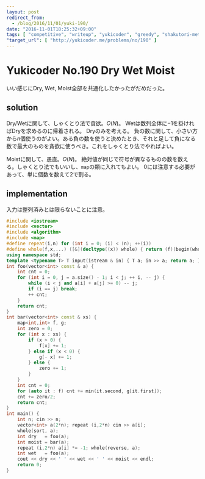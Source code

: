 ```yaml
---
layout: post
redirect_from:
  - /blog/2016/11/01/yuki-190/
date: "2016-11-01T18:25:32+09:00"
tags: [ "competitive", "writeup", "yukicoder", "greedy", "shakutori-method" ]
"target_url": [ "http://yukicoder.me/problems/no/190" ]
---
```


# Yukicoder No.190 Dry Wet Moist

いい感じにDry, Wet, Moist全部を共通化したかったがだめだった。

## solution

Dry/Wetに関して、しゃくとり法で貪欲。$O(N)$。
Wetは数列全体に$-1$を掛ければDryを求めるのに帰着される。
Dryのみを考える。
負の数に関して、小さい方から$n$個使うのがよい。ある負の数を使うと決めたとき、それと足して負になる数で最大のものを貪欲に使うべき。これをしゃくとり法でやればよい。

Moistに関して、愚直。$O(N)$。
絶対値が同じで符号が異なるものの数を数える。しゃくとり法でもいいし、`map`の類に入れてもよい。
$0$には注意する必要があって、単に個数を数えて$2$で割る。

## implementation

入力は整列済みとは限らないことに注意。

``` c++
#include <iostream>
#include <vector>
#include <algorithm>
#include <map>
#define repeat(i,n) for (int i = 0; (i) < (n); ++(i))
#define whole(f,x,...) ([&](decltype((x)) whole) { return (f)(begin(whole), end(whole), ## __VA_ARGS__); })(x)
using namespace std;
template <typename T> T input(istream & in) { T a; in >> a; return a; }
int foo(vector<int> const & a) {
    int cnt = 0;
    for (int i = 0, j = a.size() - 1; i < j; ++ i, -- j) {
        while (i < j and a[i] + a[j] >= 0) -- j;
        if (i == j) break;
        ++ cnt;
    }
    return cnt;
}
int bar(vector<int> const & xs) {
    map<int,int> f, g;
    int zero = 0;
    for (int x : xs) {
        if (x > 0) {
            f[x] += 1;
        } else if (x < 0) {
            g[- x] += 1;
        } else {
            zero += 1;
        }
    }
    int cnt = 0;
    for (auto it : f) cnt += min(it.second, g[it.first]);
    cnt += zero/2;
    return cnt;
}
int main() {
    int n; cin >> n;
    vector<int> a(2*n); repeat (i,2*n) cin >> a[i];
    whole(sort, a);
    int dry   = foo(a);
    int moist = bar(a);
    repeat (i,2*n) a[i] *= -1; whole(reverse, a);
    int wet   = foo(a);
    cout << dry << ' ' << wet << ' ' << moist << endl;
    return 0;
}
```
